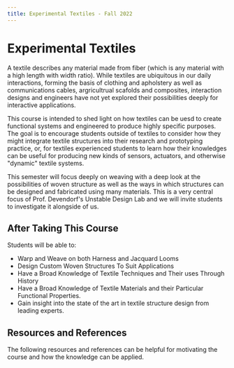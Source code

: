 ```yaml
---
title: Experimental Textiles - Fall 2022
---
```


# Experimental Textiles

A textile describes any material made from fiber (which is any material with a high length with width ratio). While textiles are ubiquitous in our daily interactions, forming the basis of clothing and apholstery as well as communications cables, argricultrual scafolds and composites, interaction designs and engineers have not yet explored their possibilities deeply for interactive applications. 

This course is intended to shed light on how textiles can be uesd to create functional systems and engineered to produce highly specific purposes. The goal is to encourage students outside of textiles to consider how they might integrate textile structures into their research and prototyping practice, or, for textiles experienced students to learn how their knowledges can be useful for producing new kinds of sensors, actuators, and otherwise "dynamic" textile systems. 

This semester will focus deeply on weaving with a deep look at the possibilities of woven structure as well as the ways in which structures can be designed and fabricated using many materials. This is a very central focus of Prof. Devendorf's Unstable Design Lab  and we will invite students to investigate it alongside of us.

## After Taking This Course
Students will be able to: 
- Warp and Weave on both Harness and Jacquard Looms
- Design Custom Woven Structures To Suit Applications
- Have a Broad Knowledge of Textile Techniques and Their uses Through History
- Have a Broad Knowledge of Textile Materials and their Particular Functional Properties. 
- Gain insight into the state of the art in textile structure design from leading experts. 



## Resources and References

The following resources and references can be helpful for motivating the course and how the knowledge can be applied. 